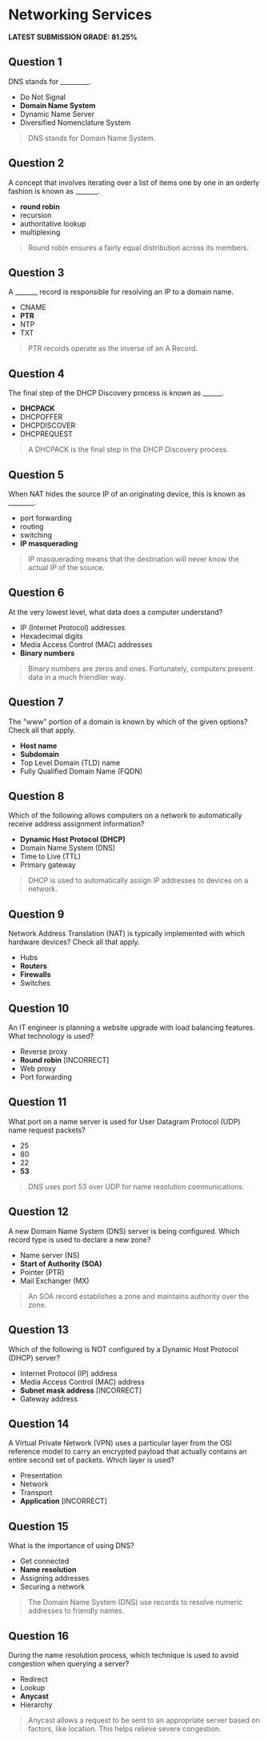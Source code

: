 # Networking Services
**LATEST SUBMISSION GRADE: 81.25%**

## Question 1

DNS stands for _________.

* Do Not Signal
* **Domain Name System**
* Dynamic Name Server
* Diversified Nomenclature System

> DNS stands for Domain Name System.

## Question 2

A concept that involves iterating over a list of items one by one in an orderly fashion is known as _______.

* **round robin**
* recursion
* authoritative lookup
* multiplexing

> Round robin ensures a fairly equal distribution across its members.

## Question 3

A _______ record is responsible for resolving an IP to a domain name.

* CNAME
* **PTR**
* NTP
* TXT

> PTR records operate as the inverse of an A Record.

## Question 4

The final step of the DHCP Discovery process is known as ______.

* **DHCPACK**
* DHCPOFFER
* DHCPDISCOVER
* DHCPREQUEST

> A DHCPACK is the final step in the DHCP Discovery process.

## Question 5

When NAT hides the source IP of an originating device, this is known as ________.

* port forwarding
* routing
* switching
* **IP masquerading**

> IP masquerading means that the destination will never know the actual IP of the source.

## Question 6

At the very lowest level, what data does a computer understand?

* IP (Internet Protocol) addresses
* Hexadecimal digits
* Media Access Control (MAC) addresses
* **Binary numbers**

> Binary numbers are zeros and ones. Fortunately, computers present data in a much friendlier way.

## Question 7

The "www" portion of a domain is known by which of the given options? Check all that apply.

* **Host name**
* **Subdomain**
* Top Level Domain (TLD) name
* Fully Qualified Domain Name (FQDN)

## Question 8

Which of the following allows computers on a network to automatically receive address assignment information?

* **Dynamic Host Protocol (DHCP)**
* Domain Name System (DNS)
* Time to Live (TTL)
* Primary gateway

> DHCP is used to automatically assign IP addresses to devices on a network.

## Question 9

Network Address Translation (NAT) is typically implemented with which hardware devices? Check all that apply.

* Hubs
* **Routers**
* **Firewalls**
* Switches

## Question 10

An IT engineer is planning a website upgrade with load balancing features. What technology is used?

* Reverse proxy
* **Round robin** [INCORRECT]
* Web proxy
* Port forwarding
  
## Question 11

What port on a name server is used for User Datagram Protocol (UDP) name request packets?

* 25
* 80
* 22
* **53**

> DNS uses port 53 over UDP for name resolution communications.

## Question 12

A new Domain Name System (DNS) server is being configured. Which record type is used to declare a new zone?

* Name server (NS)
* **Start of Authority (SOA)**
* Pointer (PTR)
* Mail Exchanger (MX)

> An SOA record establishes a zone and maintains authority over the zone.

## Question 13

Which of the following is NOT configured by a Dynamic Host Protocol (DHCP) server?

* Internet Protocol (IP) address
* Media Access Control (MAC) address
* **Subnet mask address** [INCORRECT]
* Gateway address

## Question 14

A Virtual Private Network (VPN) uses a particular layer from the OSI reference model to carry an encrypted payload that actually contains an entire second set of packets. Which layer is used?

* Presentation
* Network
* Transport
* **Application** [INCORRECT]

## Question 15

What is the importance of using DNS?

* Get connected
* **Name resolution**
* Assigning addresses
* Securing a network

> The Domain Name System (DNS) use records to resolve numeric addresses to friendly names.

## Question 16

During the name resolution process, which technique is used to avoid congestion when querying a server?

* Redirect
* Lookup
* **Anycast**
* Hierarchy

> Anycast allows a request to be sent to an appropriate server based on factors, like location. This helps relieve severe congestion.